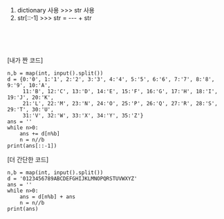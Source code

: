 1. dictionary 사용 >>> str 사용
2. str[::-1] >>> str = --- + str

<br>
<br>
<br>

[내가 짠 코드]
```(python)
n,b = map(int, input().split())
d = {0:'0', 1:'1', 2:'2', 3:'3', 4:'4', 5:'5', 6:'6', 7:'7', 8:'8', 9:'9', 10:'A',
     11:'B', 12:'C', 13:'D', 14:'E', 15:'F', 16:'G', 17:'H', 18:'I', 19:'J', 20:'K',
     21:'L', 22:'M', 23:'N', 24:'O', 25:'P', 26:'Q', 27:'R', 28:'S', 29:'T', 30:'U',
     31:'V', 32:'W', 33:'X', 34:'Y', 35:'Z'}
ans = ''
while n>0:
    ans += d[n%b]
    n = n//b
print(ans[::-1])
```
[더 간단한 코드]
```(python)
n,b = map(int, input().split())
d = '0123456789ABCDEFGHIJKLMNOPQRSTUVWXYZ'
ans = ''
while n>0:
    ans = d[n%b] + ans
    n = n//b
print(ans)
```
